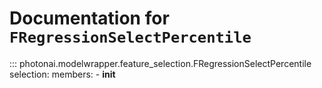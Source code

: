 # Documentation for `FRegressionSelectPercentile`
::: photonai.modelwrapper.feature_selection.FRegressionSelectPercentile
    selection:
      members:
        - __init__
